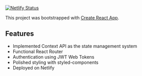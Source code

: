 [![Netlify Status](https://api.netlify.com/api/v1/badges/3d030598-63c9-4814-af1a-02fd4b0a561c/deploy-status)](https://app.netlify.com/sites/waterplants/deploys)



This project was bootstrapped with [Create React App](https://github.com/facebook/create-react-app).

## Features

* Implemented Context API as the state management system
* Functional React Router
* Authentication using JWT Web Tokens
* Polished styling with styled-components
* Deployed on Netlify
